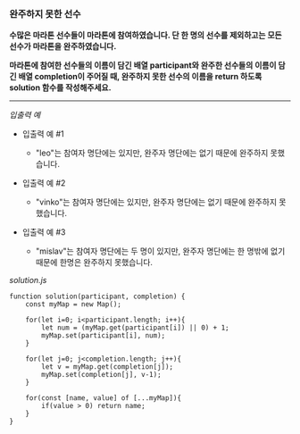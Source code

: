 ### 완주하지 못한 선수

**수많은 마라톤 선수들이 마라톤에 참여하였습니다. 단 한 명의 선수를 제외하고는 모든 선수가 마라톤을 완주하였습니다.**

**마라톤에 참여한 선수들의 이름이 담긴 배열 participant와 완주한 선수들의 이름이 담긴 배열 completion이 주어질 때, 완주하지 못한 선수의 이름을 return 하도록 solution 함수를 작성해주세요.**

---

_입출력 예_

- 입출력 예 #1

  - "leo"는 참여자 명단에는 있지만, 완주자 명단에는 없기 때문에 완주하지 못했습니다.

- 입출력 예 #2

  - "vinko"는 참여자 명단에는 있지만, 완주자 명단에는 없기 때문에 완주하지 못했습니다.

- 입출력 예 #3

  - "mislav"는 참여자 명단에는 두 명이 있지만, 완주자 명단에는 한 명밖에 없기 때문에 한명은 완주하지 못했습니다.

_solution.js_

```
function solution(participant, completion) {
    const myMap = new Map();

    for(let i=0; i<participant.length; i++){
        let num = (myMap.get(participant[i]) || 0) + 1;
        myMap.set(participant[i], num);
    }

    for(let j=0; j<completion.length; j++){
        let v = myMap.get(completion[j]);
        myMap.set(completion[j], v-1);
    }

    for(const [name, value] of [...myMap]){
        if(value > 0) return name;
    }
}
```
